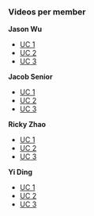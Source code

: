 ### Videos per member

**Jason Wu** 
* [UC 1](https://youtu.be/sSwuCtWXymc)
* [UC 2](https://youtu.be/0DwUpv5bA_4)
* [UC 3]()


**Jacob Senior** 
* [UC 1](https://youtu.be/L7pIxocbMTw)
* [UC 2](https://youtu.be/l6HXZOQqHbI)
* [UC 3](https://youtu.be/dj4Tm_rlJAA)

**Ricky Zhao** 
* [UC 1](https://youtu.be/C-TEz3bpVF0)
* [UC 2](https://youtu.be/53sP2KXVsdg)
* [UC 3](https://youtu.be/RAZ9VuNLh6E)

**Yi Ding** 
* [UC 1](https://youtu.be/_oUTtLKTHDo)
* [UC 2](https://youtu.be/ZLXH8JxO-0o)
* [UC 3](https://youtu.be/gwLzTaQxUNs)
